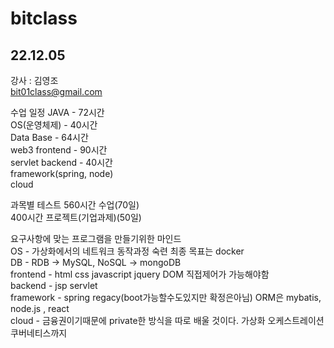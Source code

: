 # bitclass

## 22.12.05
강사 : 김영조    
bit01class@gmail.com

수업 일정
JAVA - 72시간    
OS(운영체제) - 40시간    
Data Base - 64시간    
web3 frontend - 90시간    
servlet backend - 40시간    
framework(spring, node)     
cloud     

과목별 테스트 
560시간 수업(70일)    
400시간 프로젝트(기업과제)(50일)    

요구사항에 맞는 프로그램을 만들기위한 마인드    
OS - 가상화에서의 네트워크 동작과정 숙련 최종 목표는 docker    
DB - RDB -> MySQL, NoSQL -> mongoDB    
frontend - html css javascript jquery DOM 직접제어가 가능해야함    
backend - jsp servlet    
framework - spring regacy(boot가능할수도있지만 확정은아님) ORM은 mybatis, node.js , react    
cloud - 금융권이기때문에 private한 방식을 따로 배울 것이다. 가상화 오케스트레이션 쿠버네티스까지    
